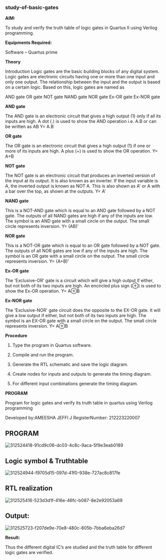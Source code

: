 ### study-of-basic-gates

**AIM:** 

To study and verify the truth table of logic gates in Quartus II using Verilog programming.

**Equipments Required:**

Software – Quartus prime 

**Theory**

Introduction Logic gates are the basic building blocks of any digital system. Logic gates are electronic circuits having one or more than one input and only one output. The relationship between the input and the output is based on a certain logic. Based on this, logic gates are named as

AND gate OR gate NOT gate NAND gate NOR gate Ex-OR gate Ex-NOR gate

**AND gate**

The AND gate is an electronic circuit that gives a high output (1) only if all its inputs are high. A dot (.) is used to show the AND operation i.e. A.B or can be written as AB
Y= A.B

**OR gate** 

The OR gate is an electronic circuit that gives a high output (1) if one or more of its inputs are high. A plus (+) is used to show the OR operation.
Y= A+B

**NOT gate**

The NOT gate is an electronic circuit that produces an inverted version of the input at its output. It is also known as an inverter. If the input variable is A, the inverted output is known as NOT A. This is also shown as A' or A with a bar over the top, as shown at the outputs.
Y= A'

**NAND gate**

This is a NOT-AND gate which is equal to an AND gate followed by a NOT gate. The outputs of all NAND gates are high if any of the inputs are low. The symbol is an AND gate with a small circle on the output. The small circle represents inversion.
Y= (AB)’

**NOR gate**

This is a NOT-OR gate which is equal to an OR gate followed by a NOT gate. The outputs of all NOR gates are low if any of the inputs are high. The symbol is an OR gate with a small circle on the output. The small circle represents inversion.
Y= (A+B)’

**Ex-OR gate**

The 'Exclusive-OR' gate is a circuit which will give a high output if either, but not both of its two inputs are high. An encircled plus sign (⊕) is used to show the Ex-OR operation.
Y= A⊕B

**Ex-NOR gate**

The 'Exclusive-NOR' gate circuit does the opposite to the EX-OR gate. It will give a low output if either, but not both of its two inputs are high. The symbol is an EX-OR gate with a small circle on the output. The small circle represents inversion.
Y= A⊕B

**Procedure** 

1.	Type the program in Quartus software.

2.	Compile and run the program.

3.	Generate the RTL schematic and save the logic diagram.

4.	Create nodes for inputs and outputs to generate the timing diagram.

5.	For different input combinations generate the timing diagram.


**PROGRAM**

Program for logic gates and verify its truth table in quartus using Verilog programming

 Developed by:AMEESHA JEFFI J
 RegisterNumber: 212223220007
 
 
 ## PROGRAM
 
 ![312524418-91cd9c06-dc03-4c8c-9aca-5f9e3eab0189](https://github.com/inesh-2384/study-of-basic-gates/assets/146412203/f59bda19-13e3-4ded-a41e-8213a9a96232)
 
## Logic symbol & Truthtable
![312524944-f9705d15-097d-41f0-938e-727ac8c817fe](https://github.com/inesh-2384/study-of-basic-gates/assets/146412203/0f705e86-c1d1-45a5-afd0-82d5801ffe1b)

## RTL realization 
![312525416-523d3d1f-416e-46fc-b087-8e2e92053a69](https://github.com/inesh-2384/study-of-basic-gates/assets/146412203/073539d7-845e-4601-8f91-fddc0fa43be4)

## Output:

![312525723-f207de9e-70e8-480c-805b-7bba6eba26d7](https://github.com/inesh-2384/study-of-basic-gates/assets/146412203/3ea34a16-135e-4a02-abdd-03070dccf626)

**Result:**

Thus the different digital IC’s are studied and the truth table for different logic gates are verified.

